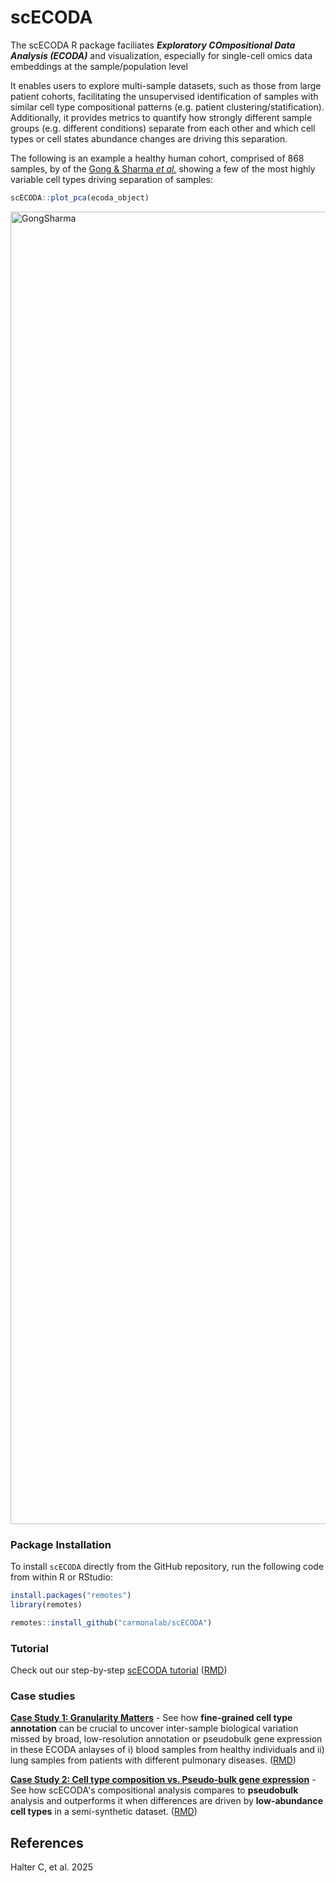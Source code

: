# scECODA

The scECODA R package faciliates ***Exploratory COmpositional Data Analysis (ECODA)*** and visualization, especially for single-cell omics data embeddings at the sample/population level

It enables users to explore multi-sample datasets, such as those from large patient cohorts, facilitating the unsupervised identification of samples with similar cell type compositional patterns (e.g. patient clustering/statification).
Additionally, it provides metrics to quantify how strongly different sample groups (e.g. different conditions) separate from each other and which cell types or cell states abundance changes are driving this separation.

The following is an example a healthy human cohort, comprised of 868 samples, by of the [Gong & Sharma *et al.*](https://pubmed.ncbi.nlm.nih.gov/39314416/) showing a few of the most highly variable cell types driving separation of samples:

```r
scECODA::plot_pca(ecoda_object)
```

<img width="2700" height="2100" alt="GongSharma" src="https://github.com/user-attachments/assets/aa8b34ba-722c-495d-a9f7-3aea92842652" />


### Package Installation

To install `scECODA` directly from the GitHub repository, run the following code from within R or RStudio:

``` r
install.packages("remotes")
library(remotes)

remotes::install_github("carmonalab/scECODA")
```


### Tutorial

Check out our step-by-step [scECODA tutorial](https://carmonalab.github.io/scECODA_demo/Tutorial.html) ([RMD](https://github.com/carmonalab/scECODA_demo/blob/master/Tutorial.rmd))


### Case studies

[**Case Study 1: Granularity Matters**](https://carmonalab.github.io/scECODA_demo/Case_Study_1.html) -
See how **fine-grained cell type annotation** can be crucial to uncover inter-sample biological variation missed by broad, low-resolution annotation or pseudobulk gene expression in these ECODA anlayses of i) blood samples from healthy individuals and ii) lung samples from patients with different pulmonary diseases. ([RMD](https://github.com/carmonalab/scECODA_demo/blob/master/Case_Study_1.rmd))

[**Case Study 2: Cell type composition vs. Pseudo-bulk gene expression**](https://carmonalab.github.io/scECODA_demo/Case_Study_2.html) -
See how scECODA's compositional analysis compares to **pseudobulk** analysis and outperforms it when differences are driven by **low-abundance cell types** in a semi-synthetic dataset. ([RMD](https://github.com/carmonalab/scECODA_demo/blob/master/Case_Study_2.rmd))


## References

Halter C, et al. 2025
